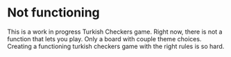# Not functioning
This is a work in progress Turkish Checkers game. Right now, there is not a function that lets you play. Only a board with couple theme choices. Creating a functioning turkish checkers game with the right rules is so hard. 
